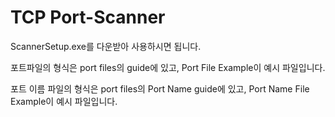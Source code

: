 # TCP Port-Scanner
 
ScannerSetup.exe를 다운받아 사용하시면 됩니다.

포트파일의 형식은 port files의 guide에 있고, Port File Example이 예시 파일입니다.

포트 이름 파일의 형식은 port files의 Port Name guide에 있고, Port Name File Example이 예시 파일입니다.
